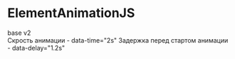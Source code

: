 # ElementAnimationJS
base v2 <br>
Скрость анимации - data-time="2s"
Задержка перед стартом анимации - data-delay="1.2s"
